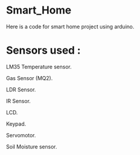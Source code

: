 # Smart_Home
Here is a code for smart home project using arduino.

# Sensors used :

LM35 Temperature sensor.

Gas Sensor (MQ2).

LDR Sensor.

IR Sensor.

LCD.

Keypad.

Servomotor.

Soil Moisture sensor.
